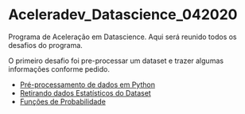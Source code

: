 # Aceleradev_Datascience_042020
Programa de Aceleração em Datascience. Aqui será reunido todos os desafios do programa.

O primeiro desafio foi pre-processar um dataset e trazer algumas informações conforme pedido.
* [Pré-processamento de dados em Python](https://github.com/kalilkelvin/Aceleradev_Datascience_042020/blob/master/Desafio1%20-%20Pre%20-%20Processamento%20de%20Dados/main.ipynb)
* [Retirando dados Estatísticos do Dataset](https://github.com/kalilkelvin/Aceleradev_Datascience_042020/blob/master/Desafio%202%20-%20Estatisticas/Desafio%20Semana%203.ipynb)
* [Funções de Probabilidade](https://github.com/kalilkelvin/Aceleradev_Datascience_042020/blob/master/Desafio%203%20-%20Funcoes%20Probabilidade/main.ipynb)
